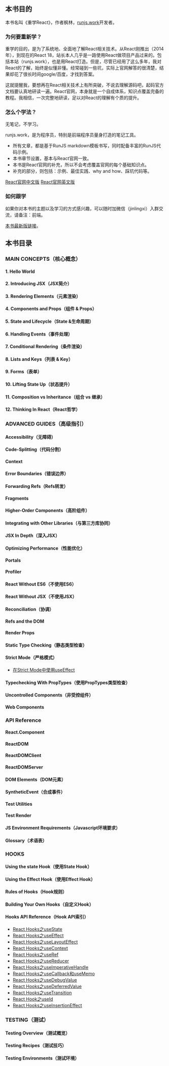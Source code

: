 ## 本书目的
本书名叫《重学React》，作者枫林，[runjs.work](https://runjs.work)开发者。

### 为何要重新学？

重学的目的，是为了系统地、全面地了解React相关技术。从React刚推出（2014年），到现在的React 18，站长本人几乎是一路使用React做项目产品过来的。包括本站（runjs.work），也是用React打造。但是，尽管已经用了这么多年，我对React的了解，始终是似懂非懂。经常碰到一些坑，实际上官网解答的很清楚，结果却花了很长时间google/百度，才找到答案。

这就提醒我，要想再在React相关技术上有所突破，不说去理解源码吧，起码官方文档要认真地研读一遍。React官网，本身就是一个自成体系，知识点覆盖完备的教程。我相信，一次完整地研读，足以对React的理解有个质的提升。

### 怎么个学法？

无笔记，不学习。

runjs.work，是为程序员，特别是前端程序员量身打造的笔记工具。
* 所有文章，都是基于RunJS markdown模板书写，同时配备丰富的RunJS代码示例。
* 本书章节设置，基本与React官网一致。
* 本书是React官网的补充，所以不会考虑覆盖官网的每个基础知识点。
* 补充的部分，则包括：示例、最佳实践、why and how、踩坑代码等。

[React官网中文版](https://zh-hans.reactjs.org/docs/getting-started.html)
[React官网英文版](https://reactjs.org/docs/getting-started.html)

### 如何跟学

如果你对本书的主题以及学习的方式感兴趣，可以随时加微信（jinlingxi）入群交流，请备注：前端。

[本书最新版链接](https://runjs.work/projects/d4eedbce31714a0d)。

## 本书目录
### MAIN CONCEPTS（核心概念）

#### 1\. Hello World

#### 2\. Introducing JSX（JSX简介）

#### 3\. Rendering Elements（元素渲染）

#### 4\. Components and Props（组件 & Props）

#### 5\. State and Lifecycle（State &生命周期）

#### 6\. Handling Events（事件处理）

#### 7\. Conditional Rendering（条件渲染）

#### 8\. Lists and Keys（列表 & Key）

#### 9\. Forms（表单）

#### 10\. Lifting State Up（状态提升）

#### 11\. Composition vs Inheritance（组合 vs 继承）

#### 12\. Thinking In React（React哲学）

### ADVANCED GUIDES（高级指引）

#### Accessibility（无障碍）

#### Code-Splitting（代码分割）

#### Context

#### Error Boundaries（错误边界）

#### Forwarding Refs（Refs转发）

#### Fragments

#### Higher-Order Components（高阶组件）

#### Integrating with Other Libraries（与第三方库协同）

#### JSX In Depth（深入JSX）

#### Optimizing Performance（性能优化）

#### Portals

#### Profiler

#### React Without ES6（不使用ES6）

#### React Without JSX（不使用JSX）

#### Reconciliation（协调）

#### Refs and the DOM

#### Render Props

#### Static Type Checking（静态类型检查）

#### Strict Mode（严格模式）

* [在Strict Mode中使用useEffect](https://runjs.work/projects/9ca923d502b040ea)

#### Typechecking With PropTypes（使用PropTypes类型检查）

#### Uncontrolled Components（非受控组件）

#### Web Components

### API Reference

#### React.Component

#### ReactDOM

#### ReactDOMClient

#### ReactDOMServer

#### DOM Elements（DOM元素）

#### SyntheticEvent（合成事件）

#### Test Utilities

#### Test Render

#### JS Environment Requirements（Javascript环境要求）

#### Glossary（术语表）

### HOOKS

#### Using the state Hook（使用State Hook）

#### Using the Effect Hook（使用Effect Hook）

#### Rules of Hooks（Hook规则）

#### Building Your Own Hooks（自定义Hook）

#### Hooks API Reference（Hook API索引）
* [React Hooks之useState](https://runjs.work/projects/e4fdbeab18c94701)
* [React Hooks之useEffect](https://runjs.work/projects/d4ca422ba2cc43db)
* [React Hooks之useLayoutEffect](https://runjs.work/projects/49f63917a5b44755)
* [React Hooks之useContext](https://runjs.work/projects/761b66c7516e4de0)
* [React Hooks之useRef](https://runjs.work/projects/2f21611a311440a0)
* [React Hooks之useReducer](https://runjs.work/projects/5a0717d711cb4a2d)
* [React Hooks之useImperativeHandle](https://runjs.work/projects/2f2f4a6c6e9b4329)
* [React Hooks之useCallback和useMemo](https://runjs.work/projects/bf556a4c4d684bb8)
* [React Hooks之useDebugValue](https://runjs.work/projects/da7c15338c214728)
* [React Hooks之useDeferredValue](https://runjs.work/projects/6fbc6f8575e04e94)
* [React Hooks之useTransition](https://runjs.work/projects/52b78f89ae5d4967)
* [React Hook之useId](https://runjs.work/projects/111cbcb4fc1d4d4b)
* [React Hooks之useInsertionEffect](https://runjs.work/projects/06ffbd8467794a8a)
### TESTING（测试）

#### Testing Overview（测试概览）

#### Testing Recipes（测试技巧）

#### Testing Environments（测试环境）